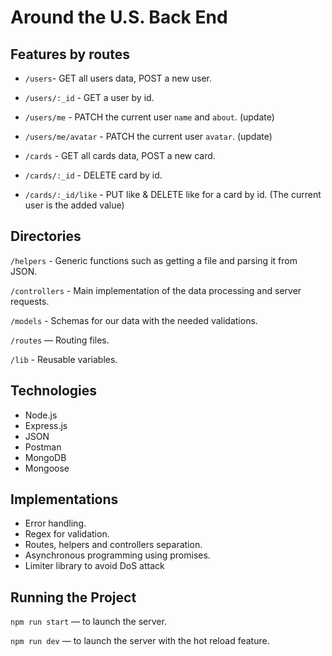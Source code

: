 # Around the U.S. Back End

## Features by routes

- `/users`- GET all users data, POST a new user.
- `/users/:_id` - GET a user by id.
- `/users/me` - PATCH the current user `name` and `about`. (update)
- `/users/me/avatar` - PATCH the current user `avatar`. (update)

- `/cards` - GET all cards data, POST a new card.
- `/cards/:_id` - DELETE card by id.
- `/cards/:_id/like` - PUT like & DELETE like for a card by id. (The current user is the added value)

## Directories

`/helpers` - Generic functions such as getting a file and parsing it from JSON.

`/controllers` - Main implementation of the data processing and server requests.

`/models` - Schemas for our data with the needed validations.

`/routes` — Routing files.

`/lib` - Reusable variables.

## Technologies

- Node.js
- Express.js
- JSON
- Postman
- MongoDB
- Mongoose

## Implementations

- Error handling.
- Regex for validation.
- Routes, helpers and controllers separation.
- Asynchronous programming using promises.
- Limiter library to avoid DoS attack

## Running the Project

`npm run start` — to launch the server.

`npm run dev` — to launch the server with the hot reload feature.
